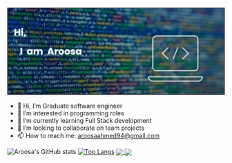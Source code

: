 [![MasterHead](/image/banner.png)](https://github.com/Aroosa-A)
- 👋 Hi, I’m Graduate software engineer
- 👀 I’m interested in programming roles
- 🌱 I’m currently learning Full Stack development
- 💞️ I’m looking to collaborate on team projects
- 📫 How to reach me: aroosaahmed94@gmail.com

<!---
Aroosa-A/Aroosa-A is a ✨ special ✨ repository because its `README.md` (this file) appears on your GitHub profile.
You can click the Preview link to take a look at your changes.
--->
![Aroosa's GitHub stats](https://github-readme-stats.vercel.app/api?username=Aroosa-A&show_icons=true&theme=radical&hide=stars)
[![Top Langs](https://github-readme-stats.vercel.app/api/top-langs/?username=Aroosa-A&layout=compact&theme=radical)](https://github.com/Aroosa-A/github-readme-stats)
<a href="https://github.com/Aroosa-A/github-readme-stats">
  <img align="center" src="https://github-readme-stats.vercel.app/api/pin/?username=Aroosa-A&repo=github-readme-stats" />
</a>
<a href="https://github.com/Aroosa-A/convoychat">
  <img align="center" src="https://github-readme-stats.vercel.app/api/pin/?username=Aroosa-A&repo=convoychat" />
</a>
